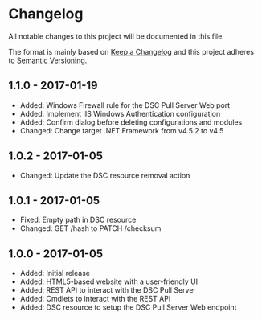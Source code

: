 # Changelog

All notable changes to this project will be documented in this file.

The format is mainly based on [Keep a Changelog](http://keepachangelog.com/)
and this project adheres to [Semantic Versioning](http://semver.org/).


## 1.1.0 - 2017-01-19

* Added: Windows Firewall rule for the DSC Pull Server Web port
* Added: Implement IIS Windows Authentication configuration
* Added: Confirm dialog before deleting configurations and modules
* Changed: Change target .NET Framework from v4.5.2 to v4.5


## 1.0.2 - 2017-01-05

* Changed: Update the DSC resource removal action


## 1.0.1 - 2017-01-05

* Fixed: Empty path in DSC resource
* Changed: GET /hash to PATCH /checksum


## 1.0.0 - 2017-01-05

* Added: Initial release
* Added: HTML5-based website with a user-friendly UI
* Added: REST API to interact with the DSC Pull Server
* Added: Cmdlets to interact with the REST API
* Added: DSC resource to setup the DSC Pull Server Web endpoint

